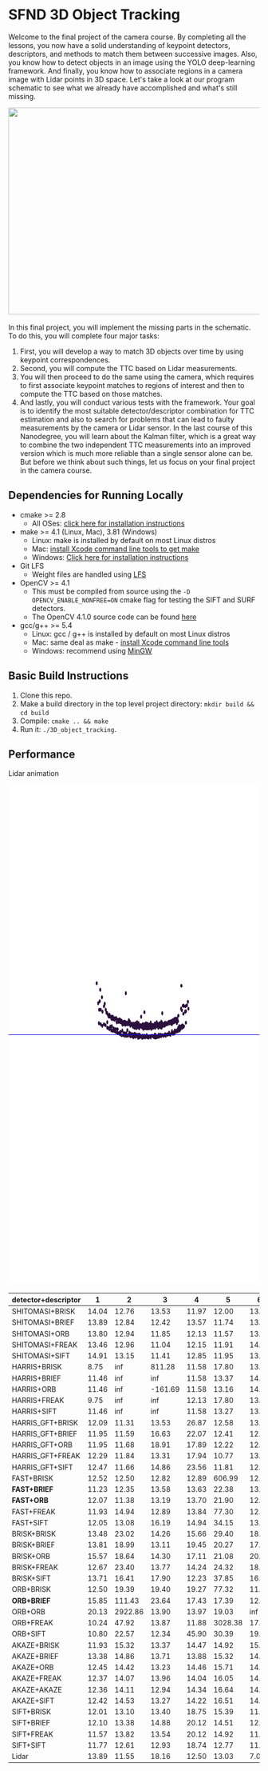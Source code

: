 # SFND 3D Object Tracking

Welcome to the final project of the camera course. By completing all the lessons, you now have a solid understanding of keypoint detectors, descriptors, and methods to match them between successive images. Also, you know how to detect objects in an image using the YOLO deep-learning framework. And finally, you know how to associate regions in a camera image with Lidar points in 3D space. Let's take a look at our program schematic to see what we already have accomplished and what's still missing.

<img src="images/course_code_structure.png" width="779" height="414" />

In this final project, you will implement the missing parts in the schematic. To do this, you will complete four major tasks: 
1. First, you will develop a way to match 3D objects over time by using keypoint correspondences. 
2. Second, you will compute the TTC based on Lidar measurements. 
3. You will then proceed to do the same using the camera, which requires to first associate keypoint matches to regions of interest and then to compute the TTC based on those matches. 
4. And lastly, you will conduct various tests with the framework. Your goal is to identify the most suitable detector/descriptor combination for TTC estimation and also to search for problems that can lead to faulty measurements by the camera or Lidar sensor. In the last course of this Nanodegree, you will learn about the Kalman filter, which is a great way to combine the two independent TTC measurements into an improved version which is much more reliable than a single sensor alone can be. But before we think about such things, let us focus on your final project in the camera course. 

## Dependencies for Running Locally
* cmake >= 2.8
  * All OSes: [click here for installation instructions](https://cmake.org/install/)
* make >= 4.1 (Linux, Mac), 3.81 (Windows)
  * Linux: make is installed by default on most Linux distros
  * Mac: [install Xcode command line tools to get make](https://developer.apple.com/xcode/features/)
  * Windows: [Click here for installation instructions](http://gnuwin32.sourceforge.net/packages/make.htm)
* Git LFS
  * Weight files are handled using [LFS](https://git-lfs.github.com/)
* OpenCV >= 4.1
  * This must be compiled from source using the `-D OPENCV_ENABLE_NONFREE=ON` cmake flag for testing the SIFT and SURF detectors.
  * The OpenCV 4.1.0 source code can be found [here](https://github.com/opencv/opencv/tree/4.1.0)
* gcc/g++ >= 5.4
  * Linux: gcc / g++ is installed by default on most Linux distros
  * Mac: same deal as make - [install Xcode command line tools](https://developer.apple.com/xcode/features/)
  * Windows: recommend using [MinGW](http://www.mingw.org/)

## Basic Build Instructions

1. Clone this repo.
2. Make a build directory in the top level project directory: `mkdir build && cd build`
3. Compile: `cmake .. && make`
4. Run it: `./3D_object_tracking`.


## Performance

Lidar animation

<img src="images/all_lidar_points.gif" width="1000" height="1000" />

detector+descriptor| 1| 2| 3| 4| 5| 6| 7| 8| 9| 10| 11| 12| 13| 14| 15| 16| 17| 18
---|---|---|---|---|---|---|---|---|---|---|---|---|---|---|---|---|---|---
SHITOMASI+BRISK| 14.04| 12.76| 13.53| 11.97| 12.00| 13.67| 12.66| 13.28| 11.27| 13.50| 11.05| 11.53| 11.60| 11.22| 9.31| 11.02| 11.13| 8.73
SHITOMASI+BRIEF| 13.89| 12.84| 12.42| 13.57| 11.74| 13.78| 17.51| 12.22| 11.70| 13.30| 11.56| 11.63| 11.97| 11.65| 12.20| 10.67| 11.56| 7.83
SHITOMASI+ORB| 13.80| 12.94| 11.85| 12.13| 11.57| 13.79| 11.69| 12.13| 10.92| 13.48| 11.04| 11.52| 12.32| 11.52| 10.24| 11.85| 10.98| 8.27
SHITOMASI+FREAK| 13.46| 12.96| 11.04| 12.15| 11.91| 14.42| 12.53| 12.86| 12.10| 12.90| 11.05| 11.81| 12.13| 11.14| 10.25| 11.02| 11.15| 8.15
SHITOMASI+SIFT| 14.91| 13.15| 11.41| 12.85| 11.95| 13.29| 12.97| 12.56| 11.81| 13.41| 11.53| 11.62| 11.76| 11.36| 12.32| 11.61| 11.18| 9.97
HARRIS+BRISK| 8.75| inf| 811.28| 11.58| 17.80| 13.62| 11.38| 10.76| 10.62| inf| 11.67| 9.48| inf| 9.44| inf| 7.21| 10.15| inf
HARRIS+BRIEF| 11.46| inf| inf| 11.58| 13.37| 14.70| inf| 11.00| 10.62| -326.85| 22.80| 9.48| 26.91| 8.21| inf| 8.39| 9.35| 662.61
HARRIS+ORB| 11.46| inf| -161.69| 11.58| 13.16| 14.70| inf| 11.00| 10.62| -326.85| 11.74| 9.48| inf| 8.21| inf| 8.39| 9.20| 662.61
HARRIS+FREAK| 9.75| inf| inf| 12.13| 17.80| 13.90| inf| 10.03| 9.27| inf| 11.44| 8.63| 26.91| 9.44| inf| 8.69| 6.74| 8.25
HARRIS+SIFT| 11.46| inf| inf| 11.58| 13.27| 13.62| inf| 11.00| 10.62| -326.85| 22.80| 9.48| inf| 8.21| inf| 8.39| 8.57| 662.61
HARRIS_GFT+BRISK| 12.09| 11.31| 13.53| 26.87| 12.58| 13.19| 12.65| 33.70| 12.11| 13.87| 12.61| 12.02| 11.41| 12.38| 9.22| 12.85| 9.81| 12.74
HARRIS_GFT+BRIEF| 11.95| 11.59| 16.63| 22.07| 12.41| 12.67| 13.22| 21.87| 12.24| 14.16| 12.91| 11.99| 11.92| 12.06| 9.75| 12.36| 10.79| 13.50
HARRIS_GFT+ORB| 11.95| 11.68| 18.91| 17.89| 12.22| 12.85| 12.97| 13.84| 12.07| 14.22| 12.79| 11.99| 11.79| 12.72| 9.91| 12.92| 10.76| 13.36
HARRIS_GFT+FREAK| 12.29| 11.84| 13.31| 17.94| 10.77| 13.85| 12.42| 13.73| 12.40| 12.64| 12.89| 12.59| 11.26| 11.57| 9.48| 11.14| 10.43| 12.05
HARRIS_GFT+SIFT| 12.47| 11.66| 14.86| 23.56| 11.81| 12.67| 13.19| 27.42| 12.24| 13.28| 12.91| 11.99| 11.92| 12.72| 9.75| 12.36| 10.69| 12.72
FAST+BRISK| 12.52| 12.50| 12.82| 12.89| 606.99| 12.97| 11.81| 11.23| 11.93| 13.53| 12.94| 12.02| 11.78| 11.41| 11.37| 11.96| 9.19| 11.76
**FAST+BRIEF**| 11.23| 12.35| 13.58| 13.63| 22.38| 13.39| 12.04| 11.91| 13.41| 13.37| 14.37| 11.60| 12.00| 11.40| 11.78| 12.60| 8.24| 11.34
**FAST+ORB**| 12.07| 11.38| 13.19| 13.70| 21.90| 12.95| 12.34| 11.54| 12.98| 14.15| 13.95| 11.49| 12.14| 10.92| 10.87| 11.49| 10.01| 11.82
FAST+FREAK| 11.93| 14.94| 12.89| 13.84| 77.30| 12.33| 12.09| 11.44| 12.39| 13.66| 13.00| 11.93| 11.61| 11.11| 10.78| 11.94| 8.85| 11.78
FAST+SIFT| 12.05| 13.08| 16.19| 14.94| 34.15| 13.16| 12.03| 12.06| 13.36| 13.78| 14.40| 11.51| 12.56| 11.49| 11.40| 12.26| 7.75| 10.39
BRISK+BRISK| 13.48| 23.02| 14.26| 15.66| 29.40| 18.97| 17.02| 16.90| 13.96| 13.39| 12.89| 11.11| 11.85| 12.16| 12.65| 11.37| 9.27| 11.17
BRISK+BRIEF| 13.81| 18.99| 13.11| 19.45| 20.27| 17.96| 16.05| 18.33| 15.69| 12.88| 13.81| 14.62| 12.30| 11.70| 11.10| 13.28| 11.34| 11.04
BRISK+ORB| 15.57| 18.64| 14.30| 17.11| 21.08| 20.19| 17.92| 16.70| 14.46| 11.31| 13.54| 11.61| 11.66| 12.41| 11.25| 11.58| 10.30| 12.10
BRISK+FREAK| 12.67| 23.40| 13.77| 14.24| 24.32| 18.28| 15.37| 17.86| 15.33| 14.04| 13.74| 11.56| 11.74| 11.27| 12.55| 10.12| 9.22| 10.81
BRISK+SIFT| 13.71| 16.41| 17.90| 12.23| 37.85| 16.56| 13.91| 15.94| 16.83| 14.08| 14.87| 10.81| 13.68| 11.51| 13.72| 10.77| 10.91| 11.74
ORB+BRISK| 12.50| 19.39| 19.40| 19.27| 77.32| 11.72| 12.40| 18.17| 11.19| 13.48| 10.20| 42.88| 10.34| 8.94| 12.43| 11.42| 10.68| 15.86
**ORB+BRIEF**| 15.85| 111.43| 23.64| 17.43| 17.39| 12.35| 13.38| 16.27| 14.22| 11.87| 12.10| 12.72| 11.27| 13.08| 10.74| 13.58| 11.24| 11.80
ORB+ORB| 20.13| 2922.86| 13.90| 13.97| 19.03| inf| 19.96| 13.63| 12.87| 25.03| 10.79| inf| 12.18| 11.21| 13.70| 10.19| 11.58| 12.01
ORB+FREAK| 10.24| 47.92| 13.87| 11.88| 3028.38| 17.84| 12.61| 15.00| 11.62| 838860.81| 9.59| 12.93| 9.13| 9.95| 10.12| 10.61| 10.26| 11.29
ORB+SIFT| 10.80| 22.57| 12.34| 45.90| 30.39| 19.60| 13.69| 14.91| 11.31| 12.48| 10.18| 13.23| 9.60| 8.94| 13.19| 8.40| 12.25| 11.87
AKAZE+BRISK| 11.93| 15.32| 13.37| 14.47| 14.92| 15.04| 15.94| 13.98| 13.97| 11.95| 12.41| 10.37| 10.11| 10.02| 10.24| 10.43| 9.64| 8.87
AKAZE+BRIEF| 13.38| 14.86| 13.71| 13.88| 15.32| 14.15| 15.82| 14.13| 13.75| 11.61| 12.59| 11.54| 10.10| 9.88| 9.96| 10.15| 9.64| 9.35
AKAZE+ORB| 12.45| 14.42| 13.23| 14.46| 15.71| 14.08| 15.78| 14.15| 13.45| 11.59| 12.50| 11.63| 10.12| 10.40| 10.43| 10.19| 9.14| 9.25
AKAZE+FREAK| 12.37| 14.07| 13.96| 14.04| 16.05| 14.61| 15.47| 13.71| 13.22| 11.97| 12.23| 10.85| 10.85| 9.86| 9.72| 10.51| 9.11| 8.75
AKAZE+AKAZE| 12.36| 14.11| 12.94| 14.34| 16.64| 14.14| 15.35| 14.21| 13.96| 11.58| 12.17| 11.19| 11.08| 10.56| 10.26| 10.12| 9.13| 8.94
AKAZE+SIFT| 12.42| 14.53| 13.27| 14.22| 16.51| 14.23| 15.70| 13.83| 13.95| 11.82| 12.31| 11.20| 10.79| 10.52| 10.24| 9.98| 9.03| 9.08
SIFT+BRISK| 12.01| 13.10| 13.40| 18.75| 15.39| 11.46| 14.38| 15.28| 13.14| 11.35| 12.81| 10.38| 9.42| 9.63| 9.49| 8.43| 9.42| 9.39
SIFT+BRIEF| 12.10| 13.38| 14.88| 20.12| 14.51| 12.07| 15.82| 16.11| 13.05| 10.66| 12.06| 10.21| 9.43| 9.93| 10.11| 8.67| 8.69| 8.84
SIFT+FREAK| 11.57| 13.82| 13.54| 20.12| 14.92| 11.94| 14.87| 13.54| 14.31| 11.38| 12.12| 10.46| 10.02| 9.77| 9.18| 8.69| 8.95| 9.50
SIFT+SIFT| 11.77| 12.61| 12.93| 18.74| 12.77| 11.09| 13.64| 14.90| 13.21| 10.84| 11.26| 11.27| 9.45| 10.28| 9.80| 8.87| 8.66| 8.78
Lidar| 13.89| 11.55| 18.16| 12.50| 13.03| 7.09| 47.28| 20.91| 12.88| 14.84| 10.35| 9.97| 9.11| 11.51| 8.01| 8.94| 9.58| 8.63
